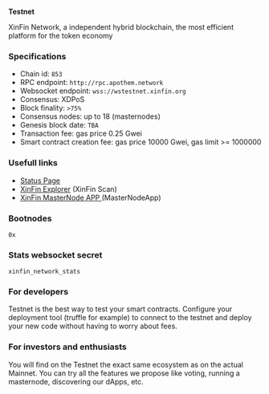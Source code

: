 **Testnet**

XinFin Network, a independent hybrid blockchain, the most efficient platform for the token economy

### Specifications

- Chain id: `853`
- RPC endpoint: `http://rpc.apothem.network`
- Websocket endpoint: `wss://wstestnet.xinfin.org`
- Consensus: XDPoS
- Block finality: `>75%`
- Consensus nodes: up to 18 (masternodes)
- Genesis block date: `TBA`
- Transaction fee: gas price 0.25 Gwei
- Smart contract creation fee: gas price 10000 Gwei, gas limit >= 1000000

### Usefull links

- [Status Page](http://apothem.network/#stats)
- [XinFin Explorer](http://apothem.network/#explorer) (XinFin Scan)
- [XinFin MasterNode APP ](https://xinfin.network/#masternode) (MasterNodeApp)

### Bootnodes

```
0x
```

### Stats websocket secret

`xinfin_network_stats`


### For developers

Testnet is the best way to test your smart contracts.
Configure your deployment tool (truffle for example) to connect to the testnet and deploy your new code without having to worry about fees.

### For investors and enthusiasts

You will find on the Testnet the exact same ecosystem as on the actual Mainnet.
You can try all the features we propose like voting, running a masternode, discovering our dApps, etc.
